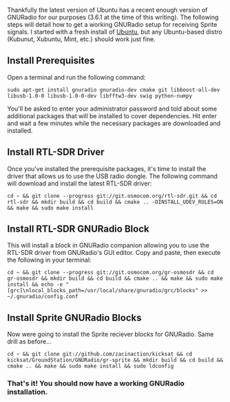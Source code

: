 Thankfully the latest version of Ubuntu has a recent enough version of GNURadio for our purposes (3.6.1 at the time of this writing). The following steps will detail how to get a working GNURadio setup for receiving Sprite signals. I started with a fresh install of [Ubuntu](http://www.ubuntu.com/download/desktop), but any Ubuntu-based distro (Kubunut, Xubuntu, Mint, etc.) should work just fine.

## Install Prerequisites
Open a terminal and run the following command:
```
sudo apt-get install gnuradio gnuradio-dev cmake git libboost-all-dev libusb-1.0-0 libusb-1.0-0-dev libfftw3-dev swig python-numpy
```
You'll be asked to enter your administrator password and told about some additional packages that will be installed to cover dependencies. Hit enter and wait a few minutes while the necessary packages are downloaded and installed.
## Install RTL-SDR Driver
Once you've installed the prerequisite packages, it's time to install the driver that allows us to use the USB radio dongle. The following command will download and install the latest RTL-SDR driver:
```
cd ~ && git clone --progress git://git.osmocom.org/rtl-sdr.git && cd rtl-sdr && mkdir build && cd build && cmake .. -DINSTALL_UDEV_RULES=ON && make && sudo make install
```

## Install RTL-SDR GNURadio Block
This will install a block in GNURadio companion allowing you to use the RTL-SDR driver from GNURadio's GUI editor. Copy and paste, then execute the following in your terminal:
```
cd ~ && git clone --progress git://git.osmocom.org/gr-osmosdr && cd gr-osmosdr && mkdir build && cd build && cmake .. && make && sudo make install && echo -e "[grc]\nlocal_blocks_path=/usr/local/share/gnuradio/grc/blocks" >> ~/.gnuradio/config.conf
```

## Install Sprite GNURadio Blocks
Now were going to install the Sprite reciever blocks for GNURadio. Same drill as before...
```
cd ~ && git clone git://github.com/zacinaction/kicksat && cd kicksat/GroundStation/GNURadio/gr-sprite && mkdir build && cd build && cmake .. && make && sudo make install && sudo ldconfig
```
### That's it! You should now have a working GNURadio installation.